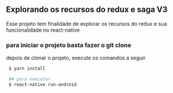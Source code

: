 ## Explorando os recursos do redux e saga V3

Esse projeto tem finalidade de explorar os recursos do redux e sua funcionalidade no react-native

### para iniciar o projeto basta fazer o git clone

depois de clonar o projeto, execute os comandos a seguir

```bash
 $ yarn install

 ## para executar
 $ react-native run-android
```

